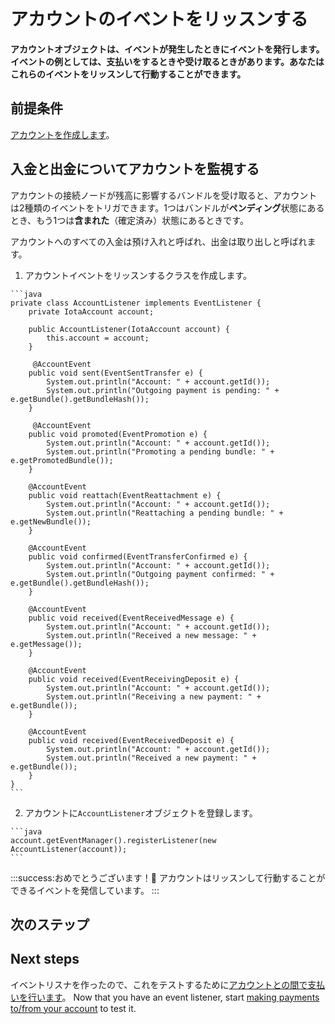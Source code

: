# アカウントのイベントをリッスンする
<!-- # Listen to events in an account -->

**アカウントオブジェクトは、イベントが発生したときにイベントを発行します。イベントの例としては、支払いをするときや受け取るときがあります。あなたはこれらのイベントをリッスンして行動することができます。**
<!-- **An account object emits events when they happen. An example of an event is when you make or receive a payment. You can listen for these events and act on them.** -->

## 前提条件
<!-- ## Prerequisites -->

[アカウントを作成します](../how-to-guides/create-account.md)。
<!-- [Create an account](../how-to-guides/create-account.md). -->

## 入金と出金についてアカウントを監視する
<!-- ## Monitor your account for incoming and outgoing payments -->

アカウントの接続ノードが残高に影響するバンドルを受け取ると、アカウントは2種類のイベントをトリガできます。1つはバンドルが**ペンディング**状態にあるとき、もう1つは**含まれた**（確定済み）状態にあるときです。
<!-- When your account's connected nodes receive a bundle that affects your balance, your account can trigger two types of event: One when the bundle is in a **pending** state, and one when it's in an **included** (confirmed) state. -->

アカウントへのすべての入金は預け入れと呼ばれ、出金は取り出しと呼ばれます。
<!-- Any incoming payments to your account are called deposits, and outgoing payments are called withdrawals. -->

1. アカウントイベントをリッスンするクラスを作成します。
  <!-- 1. Create a class that listens to account events -->

    ```java
    private class AccountListener implements EventListener {
        private IotaAccount account;

        public AccountListener(IotaAccount account) {
            this.account = account;
        }

         @AccountEvent
        public void sent(EventSentTransfer e) {
            System.out.println("Account: " + account.getId());
            System.out.println("Outgoing payment is pending: " + e.getBundle().getBundleHash());
        }

         @AccountEvent
        public void promoted(EventPromotion e) {
            System.out.println("Account: " + account.getId());
            System.out.println("Promoting a pending bundle: " + e.getPromotedBundle());
        }

        @AccountEvent
        public void reattach(EventReattachment e) {
            System.out.println("Account: " + account.getId());
            System.out.println("Reattaching a pending bundle: " + e.getNewBundle());
        }

        @AccountEvent
        public void confirmed(EventTransferConfirmed e) {
            System.out.println("Account: " + account.getId());
            System.out.println("Outgoing payment confirmed: " + e.getBundle().getBundleHash());
        }

        @AccountEvent
        public void received(EventReceivedMessage e) {
            System.out.println("Account: " + account.getId());
            System.out.println("Received a new message: " + e.getMessage());
        }

        @AccountEvent
        public void received(EventReceivingDeposit e) {
            System.out.println("Account: " + account.getId());
            System.out.println("Receiving a new payment: " + e.getBundle());
        }

        @AccountEvent
        public void received(EventReceivedDeposit e) {
            System.out.println("Account: " + account.getId());
            System.out.println("Received a new payment: " + e.getBundle());
        }
    }
    ```

2. アカウントに`AccountListener`オブジェクトを登録します。
  <!-- 2. Register the `AccountListener` object with your account -->

    ```java
    account.getEventManager().registerListener(new AccountListener(account));
    ```

:::success:おめでとうございます！:tada:
アカウントはリッスンして行動することができるイベントを発信しています。
:::
<!-- :::success:Congratulations :tada: -->
<!-- You're account can now emit events that you can listen to and act on. -->
<!-- ::: -->

## 次のステップ
## Next steps

イベントリスナを作ったので、これをテストするために[アカウントとの間で支払いを行います](../how-to-guides/create-and-manage-cda.md)。
Now that you have an event listener, start [making payments to/from your account](../how-to-guides/create-and-manage-cda.md) to test it.

